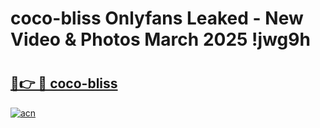 # coco-bliss Onlyfans Leaked - New Video & Photos March 2025 !jwg9h

# <h2><a href="https://9a7npw.iuczelnia.edu.pl?title=coco-bliss&ref=jwg9h">🔗👉 🔴 coco-bliss</a></h2>

[![acn](https://github.com/user-attachments/assets/0f9c940e-d8b0-45ae-aac7-cd30a18b3e1c)](https://9a7npw.iuczelnia.edu.pl?title=coco-bliss&ref=jwg9h)

